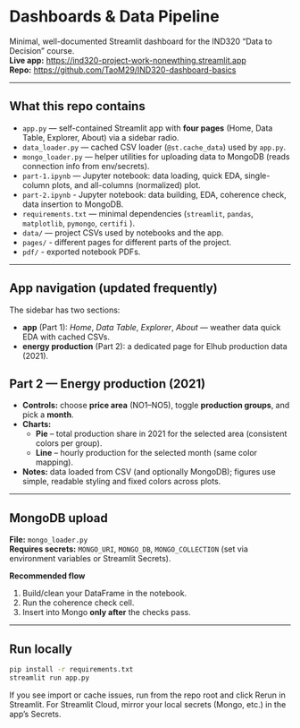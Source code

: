 
# Dashboards & Data Pipeline

Minimal, well-documented Streamlit dashboard for the IND320 “Data to Decision” course.  
**Live app:** https://ind320-project-work-nonewthing.streamlit.app  
**Repo:** https://github.com/TaoM29/IND320-dashboard-basics

---

## What this repo contains
- `app.py` — self-contained Streamlit app with **four pages** (Home, Data Table, Explorer, About) via a sidebar radio.
- `data_loader.py` — cached CSV loader (`@st.cache_data`) used by `app.py`.
- `mongo_loader.py` — helper utilities for uploading data to MongoDB (reads connection info from env/secrets). 
- `part-1.ipynb` — Jupyter notebook: data loading, quick EDA, single-column plots, and all-columns (normalized) plot.
- `part-2.ipynb` - Jupyter notebook: data building, EDA, coherence check, data insertion to MongoDB.
- `requirements.txt` — minimal dependencies (`streamlit`, `pandas`, `matplotlib`, `pymongo`, `certifi` ).
- `data/` — project CSVs used by notebooks and the app.
- `pages/` - different pages for different parts of the project.
- `pdf/` - exported notebook PDFs.

---

## App navigation (updated frequently)

The sidebar has two sections:
- **app** (Part 1): *Home*, *Data Table*, *Explorer*, *About* — weather data quick EDA with cached CSVs.
- **energy production** (Part 2): a dedicated page for Elhub production data (2021).


## Part 2 — Energy production (2021)

- **Controls:** choose **price area** (NO1–NO5), toggle **production groups**, and pick a **month**.
- **Charts:** 
  - **Pie** – total production share in 2021 for the selected area (consistent colors per group).
  - **Line** – hourly production for the selected month (same color mapping).
- **Notes:** data loaded from CSV (and optionally MongoDB); figures use simple, readable styling and fixed colors across plots.

---

## MongoDB upload 

**File:** `mongo_loader.py`  
**Requires secrets:** `MONGO_URI`, `MONGO_DB`, `MONGO_COLLECTION` (set via environment variables or Streamlit Secrets).

**Recommended flow**
1. Build/clean your DataFrame in the notebook.  
2. Run the coherence check cell.  
3. Insert into Mongo **only after** the checks pass.

---

## Run locally
```bash
pip install -r requirements.txt
streamlit run app.py
```

If you see import or cache issues, run from the repo root and click Rerun in Streamlit.
For Streamlit Cloud, mirror your local secrets (Mongo, etc.) in the app’s Secrets.

